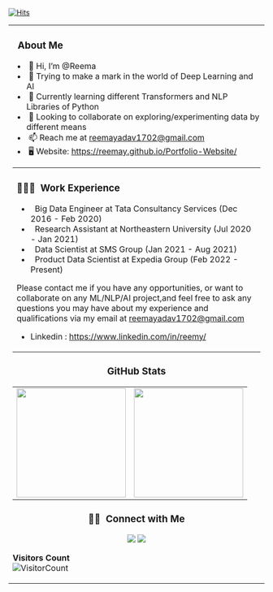 [![Hits](https://hits.seeyoufarm.com/api/count/incr/badge.svg?url=https%3A%2F%2Fgithub.com%2Fjainhemant163&count_bg=%2379C83D&title_bg=%23555555&icon=&icon_color=%23E7E7E7&title=hits&edge_flat=false)](https://hits.seeyoufarm.com)

<table width="100%"> 
  <tr>
    <td> <h3>‍ &nbsp;About Me </h3>
      
- &nbsp;👋 Hi, I’m @Reema
- &nbsp;👀 Trying to make a mark in the world of Deep Learning and AI
- &nbsp;🌱 Currently learning different Transformers and NLP Libraries of Python 
- &nbsp;💞️ Looking to collaborate on exploring/experimenting data by different means
- &nbsp;📫 Reach me at reemayadav1702@gmail.com
- &nbsp;🖥️ Website: https://reemay.github.io/Portfolio-Website/ 
<table width="100%"> 
  <tr>
    <td> <h3>👩🏻‍💻 &nbsp;Work Experience </h3>

- &nbsp; Big Data Engineer at  Tata Consultancy Services (Dec 2016 - Feb 2020)
- &nbsp; Research Assistant at Northeastern University (Jul 2020 - Jan 2021)
- &nbsp; Data Scientist at SMS Group (Jan 2021 - Aug 2021)
- &nbsp; Product Data Scientist at Expedia Group (Feb 2022 - Present)
<!---
ReemaY/ReemaY is a ✨ special ✨ repository because its `README.md` (this file) appears on your GitHub profile.
You can click the Preview link to take a look at your changes.
--->
Please contact me if you have any opportunities, or want to collaborate on any ML/NLP/AI project,and feel free to ask any <br> 
questions you may have about my experience and qualifications via my email at reemayadav1702@gmail.com

- Linkedin : https://www.linkedin.com/in/reemy/
  
</td>
  </tr>
</table>
<h3 align="center">  GitHub Stats</h3>
<table width="100%"> 
  <tr>
    <td><img height="215em" src="https://github-readme-stats-eight-theta.vercel.app/api?username=reemay&theme=vue&show_icons=true&include_all_commits=true&count_private=true"/></td>
    <td><img height="215em" src="https://github-readme-stats-eight-theta.vercel.app/api/top-langs/?username=reemay&theme=vue&layout=compact&exclude_lang=r"/></td>
  </tr>


</table>


<h3 align="center"> 🤝🏻 &nbsp;Connect with Me </h3>

<p align="center">
<a href="https://www.linkedin.com/in/reemy/"><img src="https://img.shields.io/badge/-Reema%20Yadav-0077B5?style=flat-square&logo=Linkedin&logoColor=white"/></a>
<a href="mailto:reemayadav1702@gmail.com"><img src="https://img.shields.io/badge/-reemayadav1702@gmail.com-D14836?style=flat-square&logo=Gmail&logoColor=white"/></a>
</p>

**Visitors Count**  
![VisitorCount](https://profile-counter.glitch.me/{reemay}/count.svg)
<!-- https://cdn4.iconfinder.com/data/icons/logos-and-brands/512/189_Kaggle_logo_logos-512 -->

